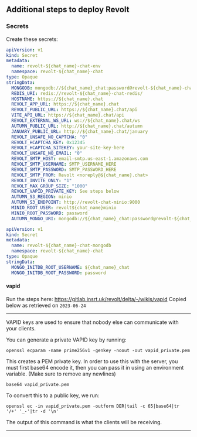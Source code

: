 ## Additional steps to deploy Revolt

### Secrets

Create these secrets:

```yaml
apiVersion: v1
kind: Secret
metadata:
  name: revolt-${chat_name}-chat-env
  namespace: revolt-${chat_name}-chat
type: Opaque
stringData:
  MONGODB: mongodb://${chat_name}_chat:password@revolt-${chat_name}-chat-mongodb
  REDIS_URI: redis://revolt-${chat_name}-chat-redis/
  HOSTNAME: https://${chat_name}.chat
  REVOLT_APP_URL: https://${chat_name}.chat
  REVOLT_PUBLIC_URL: https://${chat_name}.chat/api
  VITE_API_URL: https://${chat_name}.chat/api
  REVOLT_EXTERNAL_WS_URL: ws://${chat_name}.chat/ws
  AUTUMN_PUBLIC_URL: http://${chat_name}.chat/autumn
  JANUARY_PUBLIC_URL: http://${chat_name}.chat/january
  REVOLT_UNSAFE_NO_CAPTCHA: "0"
  REVOLT_HCAPTCHA_KEY: 0x12345
  REVOLT_HCAPTCHA_SITEKEY: your-site-key-here
  REVOLT_UNSAFE_NO_EMAIL: "0"
  REVOLT_SMTP_HOST: email-smtp.us-east-1.amazonaws.com
  REVOLT_SMTP_USERNAME: SMTP_USERNAME_HERE
  REVOLT_SMTP_PASSWORD: SMTP_PASSWORD_HERE
  REVOLT_SMTP_FROM: Revolt <noreply@${chat_name}.chat>
  REVOLT_INVITE_ONLY: "1"
  REVOLT_MAX_GROUP_SIZE: "1000"
  REVOLT_VAPID_PRIVATE_KEY: See steps below
  AUTUMN_S3_REGION: minio
  AUTUMN_S3_ENDPOINT: http://revolt-chat-minio:9000
  MINIO_ROOT_USER: revolt${chat_name}minio
  MINIO_ROOT_PASSWORD: password
  AUTUMN_MONGO_URI: mongodb://${chat_name}_chat:password@revolt-${chat_name}-chat-mongo"
```

```yaml
apiVersion: v1
kind: Secret
metadata:
  name: revolt-${chat_name}-chat-mongodb
  namespace: revolt-${chat_name}-chat
type: Opaque
stringData:
  MONGO_INITDB_ROOT_USERNAME: ${chat_name}_chat
  MONGO_INITDB_ROOT_PASSWORD: password
```

#### vapid

Run the steps here: https://gitlab.insrt.uk/revolt/delta/-/wikis/vapid
Copied below as retrieved on `2023-06-24`

---

VAPID keys are used to ensure that nobody else can communicate with your clients.

You can generate a private VAPID key by running:

    openssl ecparam -name prime256v1 -genkey -noout -out vapid_private.pem

This creates a PEM private key. In order to use this with the server, you must first base64 encode it, then you can pass it in using an environment variable. (Make sure to remove any newlines)

    base64 vapid_private.pem

To convert this to a public key, we run:

    openssl ec -in vapid_private.pem -outform DER|tail -c 65|base64|tr '/+' '_-'|tr -d '\n'

The output of this command is what the clients will be receiving.

---
